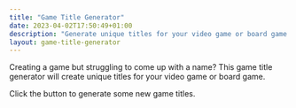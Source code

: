 ```yaml
---
title: "Game Title Generator"
date: 2023-04-02T17:50:49+01:00
description: "Generate unique titles for your video game or board game with this Game Title Generator"
layout: game-title-generator
---
```


Creating a game but struggling to come up with a name? This game title generator will create unique titles for your video game or board game. 

Click the button to generate some new game titles. 